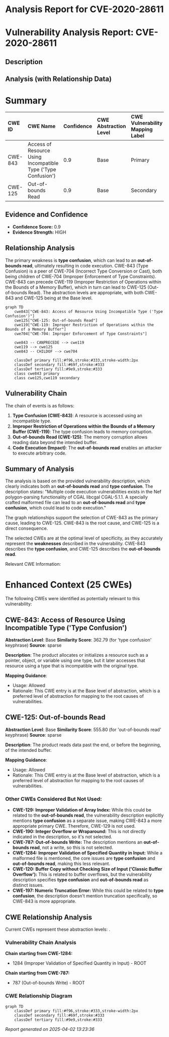 # Analysis Report for CVE-2020-28611

# Vulnerability Analysis Report: CVE-2020-28611

## Description



## Analysis (with Relationship Data)

# Summary
| CWE ID  | CWE Name                                                     | Confidence | CWE Abstraction Level | CWE Vulnerability Mapping Label | CWE-Vulnerability Mapping Notes |
| :-------- | :----------------------------------------------------------- | :--------- | :-------------------- | :------------------------------ | :------------------------------ |
| CWE-843   | Access of Resource Using Incompatible Type ('Type Confusion') | 0.9        | Base                  | Primary                         | Allowed                         |
| CWE-125   | Out-of-bounds Read                                           | 0.9        | Base                  | Secondary                       | Allowed                         |

## Evidence and Confidence

*   **Confidence Score:** 0.9
*   **Evidence Strength:** HIGH

## Relationship Analysis
The primary weakness is **type confusion**, which can lead to an **out-of-bounds read**, ultimately resulting in code execution. CWE-843 (Type Confusion) is a peer of CWE-704 (Incorrect Type Conversion or Cast), both being children of CWE-704 (Improper Enforcement of Type Constraints). CWE-843 can precede CWE-119 (Improper Restriction of Operations within the Bounds of a Memory Buffer), which in turn can lead to CWE-125 (Out-of-bounds Read). The abstraction levels are appropriate, with both CWE-843 and CWE-125 being at the Base level.

```mermaid
graph TD
    cwe843["CWE-843: Access of Resource Using Incompatible Type ('Type Confusion')"]
    cwe125["CWE-125: Out-of-bounds Read"]
    cwe119["CWE-119: Improper Restriction of Operations within the Bounds of a Memory Buffer"]
    cwe704["CWE-704: Improper Enforcement of Type Constraints"]
    
    cwe843 -- CANPRECEDE --> cwe119
    cwe119 --> cwe125
    cwe843 -- CHILDOF --> cwe704
    
    classDef primary fill:#f96,stroke:#333,stroke-width:2px
    classDef secondary fill:#69f,stroke:#333
    classDef tertiary fill:#9e9,stroke:#333
    class cwe843 primary
    class cwe125,cwe119 secondary
```

## Vulnerability Chain
The chain of events is as follows:
1.  **Type Confusion (CWE-843)**: A resource is accessed using an incompatible type.
2.  **Improper Restriction of Operations within the Bounds of a Memory Buffer (CWE-119)**: The type confusion leads to memory corruption.
3.  **Out-of-bounds Read (CWE-125)**: The memory corruption allows reading data beyond the intended buffer.
4.  **Code Execution (Impact)**: The **out-of-bounds read** enables an attacker to execute arbitrary code.

## Summary of Analysis
The analysis is based on the provided vulnerability description, which clearly indicates both an **out-of-bounds read** and **type confusion**. The description states: "Multiple code execution vulnerabilities exists in the Nef polygon-parsing functionality of CGAL libcgal CGAL-5.1.1. A specially crafted malformed file can lead to an **out-of-bounds read** and **type confusion**, which could lead to code execution."

The graph relationships support the selection of CWE-843 as the primary cause, leading to CWE-125. CWE-843 is the root cause, and CWE-125 is a direct consequence.

The selected CWEs are at the optimal level of specificity, as they accurately represent the **weaknesses** described in the vulnerability. CWE-843 describes the **type confusion**, and CWE-125 describes the **out-of-bounds read**.

Relevant CWE Information:

# Enhanced Context (25 CWEs)
The following CWEs were identified as potentially relevant to this vulnerability:

## CWE-843: Access of Resource Using Incompatible Type ('Type Confusion')
**Abstraction Level**: Base
**Similarity Score**: 362.79 (for 'type confusion' keyphrase)
**Source**: sparse

**Description**:
The product allocates or initializes a resource such as a pointer, object, or variable using one type, but it later accesses that resource using a type that is incompatible with the original type.

**Mapping Guidance**:
- Usage: Allowed
- Rationale: This CWE entry is at the Base level of abstraction, which is a preferred level of abstraction for mapping to the root causes of vulnerabilities.

## CWE-125: Out-of-bounds Read
**Abstraction Level**: Base
**Similarity Score**: 555.80 (for 'out-of-bounds read' keyphrase)
**Source**: sparse

**Description**:
The product reads data past the end, or before the beginning, of the intended buffer.

**Mapping Guidance**:
- Usage: Allowed
- Rationale: This CWE entry is at the Base level of abstraction, which is a preferred level of abstraction for mapping to the root causes of vulnerabilities.

### Other CWEs Considered But Not Used:

*   **CWE-129: Improper Validation of Array Index:** While this could be related to the **out-of-bounds read**, the vulnerability description explicitly mentions **type confusion** as a separate issue, making CWE-843 a more appropriate primary CWE. Therefore, CWE-129 is not used.
*   **CWE-190: Integer Overflow or Wraparound:** This is not directly indicated in the description, so it's not selected.
*   **CWE-787: Out-of-bounds Write:** The description mentions an **out-of-bounds read**, not a write, so this is not selected.
*   **CWE-1284: Improper Validation of Specified Quantity in Input:** While a malformed file is mentioned, the core issues are **type confusion** and **out-of-bounds read**, making this less relevant.
*   **CWE-120: Buffer Copy without Checking Size of Input ('Classic Buffer Overflow'):** This is related to buffer overflows, but the vulnerability description specifies **type confusion** and **out-of-bounds read** as distinct issues.
*   **CWE-197: Numeric Truncation Error:** While this could be related to **type confusion**, the description doesn't mention truncation specifically, so CWE-843 is more appropriate.


## CWE Relationship Analysis

Current CWEs represent these abstraction levels: .


### Vulnerability Chain Analysis

**Chain starting from CWE-1284:**
- 1284 (Improper Validation of Specified Quantity in Input) - ROOT


**Chain starting from CWE-787:**
- 787 (Out-of-bounds Write) - ROOT



### CWE Relationship Diagram

```mermaid
graph TD
    classDef primary fill:#f96,stroke:#333,stroke-width:2px
    classDef secondary fill:#69f,stroke:#333
    classDef tertiary fill:#9e9,stroke:#333
```



*Report generated on 2025-04-02 13:23:36*
